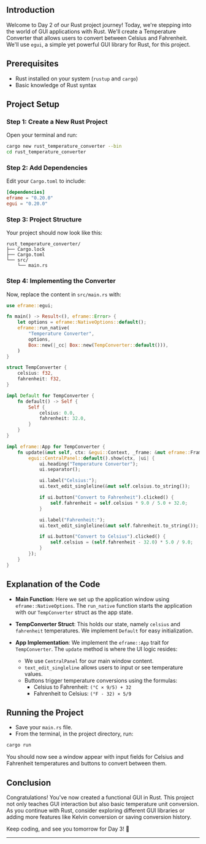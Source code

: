 ## Introduction

Welcome to Day 2 of our Rust project journey! Today, we're stepping into the world of GUI applications with Rust. We'll create a Temperature Converter that allows users to convert between Celsius and Fahrenheit. We'll use `egui`, a simple yet powerful GUI library for Rust, for this project.

## Prerequisites

- Rust installed on your system (`rustup` and `cargo`)
- Basic knowledge of Rust syntax

## Project Setup

### Step 1: Create a New Rust Project

Open your terminal and run:

```sh
cargo new rust_temperature_converter --bin
cd rust_temperature_converter
```

### Step 2: Add Dependencies

Edit your `Cargo.toml` to include:

```toml
[dependencies]
eframe = "0.20.0"
egui = "0.20.0"
```

### Step 3: Project Structure

Your project should now look like this:

```
rust_temperature_converter/
├── Cargo.lock
├── Cargo.toml
└── src/
    └── main.rs
```

### Step 4: Implementing the Converter

Now, replace the content in `src/main.rs` with:

```rust
use eframe::egui;

fn main() -> Result<(), eframe::Error> {
    let options = eframe::NativeOptions::default();
    eframe::run_native(
        "Temperature Converter",
        options,
        Box::new(|_cc| Box::new(TempConverter::default())),
    )
}

struct TempConverter {
    celsius: f32,
    fahrenheit: f32,
}

impl Default for TempConverter {
    fn default() -> Self {
        Self {
            celsius: 0.0,
            fahrenheit: 32.0,
        }
    }
}

impl eframe::App for TempConverter {
    fn update(&mut self, ctx: &egui::Context, _frame: &mut eframe::Frame) {
        egui::CentralPanel::default().show(ctx, |ui| {
            ui.heading("Temperature Converter");
            ui.separator();

            ui.label("Celsius:");
            ui.text_edit_singleline(&mut self.celsius.to_string());

            if ui.button("Convert to Fahrenheit").clicked() {
                self.fahrenheit = self.celsius * 9.0 / 5.0 + 32.0;
            }

            ui.label("Fahrenheit:");
            ui.text_edit_singleline(&mut self.fahrenheit.to_string());

            if ui.button("Convert to Celsius").clicked() {
                self.celsius = (self.fahrenheit - 32.0) * 5.0 / 9.0;
            }
        });
    }
}
```

## Explanation of the Code

- **Main Function**: Here we set up the application window using `eframe::NativeOptions`. The `run_native` function starts the application with our `TempConverter` struct as the app state.

- **TempConverter Struct**: This holds our state, namely `celsius` and `fahrenheit` temperatures. We implement `Default` for easy initialization.

- **App Implementation**: We implement the `eframe::App` trait for `TempConverter`. The `update` method is where the UI logic resides:
  - We use `CentralPanel` for our main window content.
  - `text_edit_singleline` allows users to input or see temperature values.
  - Buttons trigger temperature conversions using the formulas: 
    - Celsius to Fahrenheit: `(°C × 9/5) + 32`
    - Fahrenheit to Celsius: `(°F - 32) × 5/9`

## Running the Project

- Save your `main.rs` file.
- From the terminal, in the project directory, run:

```sh
cargo run
```

You should now see a window appear with input fields for Celsius and Fahrenheit temperatures and buttons to convert between them.

## Conclusion

Congratulations! You've now created a functional GUI in Rust. This project not only teaches GUI interaction but also basic temperature unit conversion. As you continue with Rust, consider exploring different GUI libraries or adding more features like Kelvin conversion or saving conversion history.

Keep coding, and see you tomorrow for Day 3! 🚀

---
